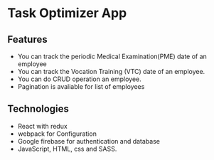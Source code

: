 # Task Optimizer App

## Features

- You can track the periodic Medical Examination(PME) date of an employee
- You can track the Vocation Training (VTC) date of an employee.
- You can do CRUD operation an employee.
- Pagination is avaliable for list of employees

## Technologies

- React with redux
- webpack for Configuration
- Google firebase for authentication and database
- JavaScript, HTML, css and SASS.
